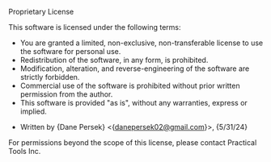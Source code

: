 Proprietary License

This software is licensed under the following terms:

- You are granted a limited, non-exclusive, non-transferable license to use the software for personal use.
- Redistribution of the software, in any form, is prohibited.
- Modification, alteration, and reverse-engineering of the software are strictly forbidden.
- Commercial use of the software is prohibited without prior written permission from the author.
- This software is provided "as is", without any warranties, express or implied.


 * Written by {Dane Persek} <{danepersek02@gmail.com}>, {5/31/24}

For permissions beyond the scope of this license, please contact Practical Tools Inc.
